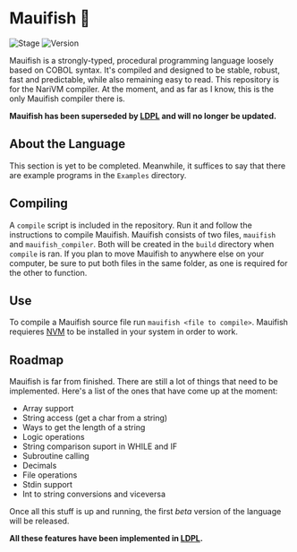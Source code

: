 

# Mauifish 🐠 

![Stage](https://img.shields.io/badge/stage-defunct_alpha-red.svg) ![Version](https://img.shields.io/badge/version-0.5-blue.svg)

Mauifish is a strongly-typed, procedural programming language loosely based on COBOL syntax. It's compiled and designed to be stable, robust, fast and predictable, while also remaining easy to read. This repository is for the NariVM compiler. At the moment, and as far as I know, this is the only Mauifish compiler there is.

**Mauifish has been superseded by [LDPL](https://github.com/lartu/ldpl) and will no longer be updated.**

## About the Language
This section is yet to be completed. Meanwhile, it suffices to say that there are example programs in the `Examples` directory.

## Compiling
A `compile` script is included in the repository. Run it and follow the instructions to compile Mauifish. Mauifish consists of two files, `mauifish` and `mauifish_compiler`. Both will be created in the `build` directory when `compile` is ran. If you plan to move Mauifish to anywhere else on your computer, be sure to put both files in the same folder, as one is required for the other to function.

## Use
To compile a Mauifish source file run `mauifish <file to compile>`. Mauifish requieres [NVM](https://github.com/lartu/narivm) to be installed in your system in order to work.

## Roadmap
Mauifish is far from finished. There are still a lot of things that need to be implemented. Here's a list of the ones that have come up at the moment:
 
 * Array support
 * String access (get a char from a string)
 * Ways to get the length of a string
 * Logic operations
 * String comparison suport in WHILE and IF
 * Subroutine calling
 * Decimals
 * File operations
 * Stdin support
 * Int to string conversions and viceversa

Once all this stuff is up and running, the first _beta_ version of the language will be released.

**All these features have been implemented in [LDPL](https://github.com/lartu/ldpl).**
